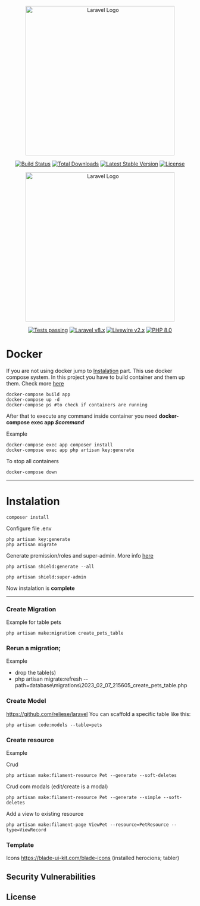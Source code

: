 <p align="center"><a href="https://laravel.com" target="_blank"><img src="https://raw.githubusercontent.com/laravel/art/master/logo-lockup/5%20SVG/2%20CMYK/1%20Full%20Color/laravel-logolockup-cmyk-red.svg" width="400" alt="Laravel Logo"></a></p>
<p align="center">
<a href="https://github.com/laravel/framework/actions"><img src="https://github.com/laravel/framework/workflows/tests/badge.svg" alt="Build Status"></a>
<a href="https://packagist.org/packages/laravel/framework"><img src="https://img.shields.io/packagist/dt/laravel/framework" alt="Total Downloads"></a>
<a href="https://packagist.org/packages/laravel/framework"><img src="https://img.shields.io/packagist/v/laravel/framework" alt="Latest Stable Version"></a>
<a href="https://packagist.org/packages/laravel/framework"><img src="https://img.shields.io/packagist/l/laravel/framework" alt="License"></a>
</p>
<p align="center"><a href="https://filamentphp.com" target="_blank"><img src="https://user-images.githubusercontent.com/41773797/131910226-676cb28a-332d-4162-a6a8-136a93d5a70f.png" width="400" alt="Laravel Logo"></a></p>
<p align="center">
    <a href="https://github.com/filamentphp/filament/actions"><img alt="Tests passing" src="https://img.shields.io/badge/Tests-passing-green?style=for-the-badge&logo=github"></a>
    <a href="https://laravel.com"><img alt="Laravel v8.x" src="https://img.shields.io/badge/Laravel-v8.x-FF2D20?style=for-the-badge&logo=laravel"></a>
    <a href="https://laravel-livewire.com"><img alt="Livewire v2.x" src="https://img.shields.io/badge/Livewire-v2.x-FB70A9?style=for-the-badge"></a>
    <a href="https://php.net"><img alt="PHP 8.0" src="https://img.shields.io/badge/PHP-8.0-777BB4?style=for-the-badge&logo=php"></a>
</p>

# Docker 

If you are not using docker jump to [Instalation](#instalation) part.
This use docker compose system. In this project you have to build container and them up them. Check more [here](https://www.digitalocean.com/community/tutorials/how-to-install-and-set-up-laravel-with-docker-compose-on-ubuntu-22-04)
```
docker-compose build app
docker-compose up -d
docker-compose ps #to check if containers are running 
```

After that to execute any command inside container you need <b>docker-compose exec app <i>$command</i></b> 

Example
```
docker-compose exec app composer install
docker-compose exec app php artisan key:generate
```
To stop all containers 
```
docker-compose down
```

***
# Instalation

```
composer install
```
Configure file .env 
```
php artisan key:generate
php artisan migrate
```
Generate premission/roles and super-admin. More info [here](https://github.com/bezhanSalleh/filament-shield)

```
php artisan shield:generate --all

php artisan shield:super-admin
```

Now instalation is <b>complete</b>
***

### Create Migration
Example for table pets
```
php artisan make:migration create_pets_table
```
### Rerun a migration; 

Example

* drop the table(s)
* php artisan migrate:refresh --path=database\migrations\2023_02_07_215605_create_pets_table.php 

### Create Model
<a href="https://github.com/reliese/laravel">https://github.com/reliese/laravel</a>
You can scaffold a specific table like this:
```
php artisan code:models --table=pets
```

### Create resource 
Example

Crud
```
php artisan make:filament-resource Pet --generate --soft-deletes
```

Crud com modals (edit/create is a modal)
```
php artisan make:filament-resource Pet --generate --simple --soft-deletes
```
Add a view to existing resource 
```
php artisan make:filament-page ViewPet --resource=PetResource --type=ViewRecord
```

### Template
Icons https://blade-ui-kit.com/blade-icons (installed herocions; tabler)

## Security Vulnerabilities

## License



